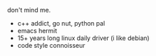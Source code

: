 
don't mind me.

- c++ addict, go nut, python pal
- emacs hermit
- 15+ years long linux daily driver (i like debian)
- code style connoisseur
